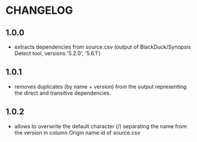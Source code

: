 # CHANGELOG

## 1.0.0
- extracts dependencies from source.csv (output of BlackDuck/Synopsis Detect tool, versions '5.2.0', '5.6.1')
## 1.0.1
- removes duplicates (by name + version) from the output representing the direct and transitive dependencies.
## 1.0.2
- allows to overwrite the default character (/) separating the name from the version in column Origin name id of source.csv